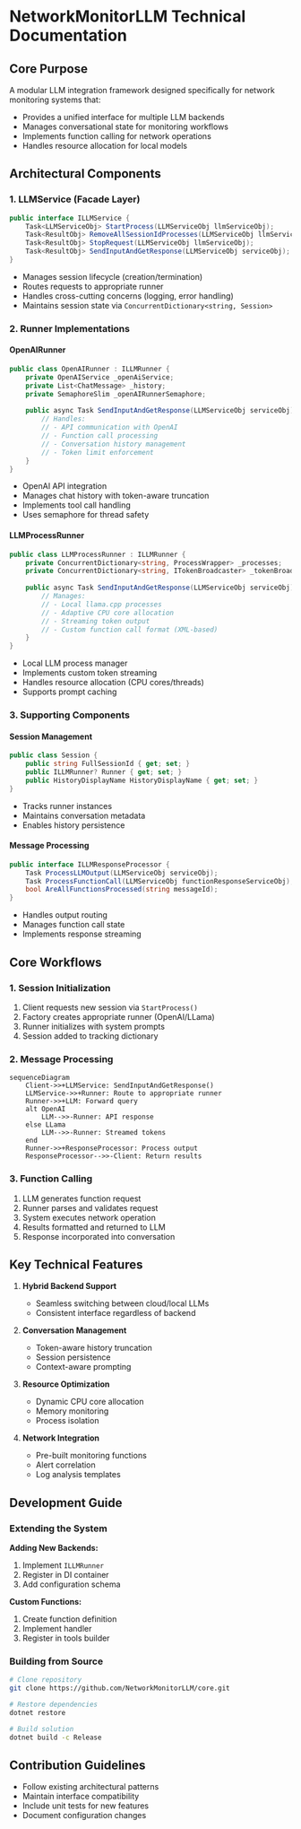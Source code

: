 # NetworkMonitorLLM Technical Documentation

## Core Purpose
A modular LLM integration framework designed specifically for network monitoring systems that:
- Provides a unified interface for multiple LLM backends
- Manages conversational state for monitoring workflows
- Implements function calling for network operations
- Handles resource allocation for local models

## Architectural Components

### 1. LLMService (Facade Layer)
```csharp
public interface ILLMService {
    Task<LLMServiceObj> StartProcess(LLMServiceObj llmServiceObj);
    Task<ResultObj> RemoveAllSessionIdProcesses(LLMServiceObj llmServiceObj);
    Task<ResultObj> StopRequest(LLMServiceObj llmServiceObj);
    Task<ResultObj> SendInputAndGetResponse(LLMServiceObj serviceObj);
}
````

* Manages session lifecycle (creation/termination)
* Routes requests to appropriate runner
* Handles cross-cutting concerns (logging, error handling)
* Maintains session state via `ConcurrentDictionary<string, Session>`

### 2. Runner Implementations

#### OpenAIRunner

```csharp
public class OpenAIRunner : ILLMRunner {
    private OpenAIService _openAiService;
    private List<ChatMessage> _history;
    private SemaphoreSlim _openAIRunnerSemaphore;
    
    public async Task SendInputAndGetResponse(LLMServiceObj serviceObj) {
        // Handles:
        // - API communication with OpenAI
        // - Function call processing
        // - Conversation history management
        // - Token limit enforcement
    }
}
```

* OpenAI API integration
* Manages chat history with token-aware truncation
* Implements tool call handling
* Uses semaphore for thread safety

#### LLMProcessRunner

```csharp
public class LLMProcessRunner : ILLMRunner {
    private ConcurrentDictionary<string, ProcessWrapper> _processes;
    private ConcurrentDictionary<string, ITokenBroadcaster> _tokenBroadcasters;
    
    public async Task SendInputAndGetResponse(LLMServiceObj serviceObj) {
        // Manages:
        // - Local llama.cpp processes
        // - Adaptive CPU core allocation
        // - Streaming token output
        // - Custom function call format (XML-based)
    }
}
```

* Local LLM process manager
* Implements custom token streaming
* Handles resource allocation (CPU cores/threads)
* Supports prompt caching

### 3. Supporting Components

#### Session Management

```csharp
public class Session {
    public string FullSessionId { get; set; }
    public ILLMRunner? Runner { get; set; }
    public HistoryDisplayName HistoryDisplayName { get; set; }
}
```

* Tracks runner instances
* Maintains conversation metadata
* Enables history persistence

#### Message Processing

```csharp
public interface ILLMResponseProcessor {
    Task ProcessLLMOutput(LLMServiceObj serviceObj);
    Task ProcessFunctionCall(LLMServiceObj functionResponseServiceObj);
    bool AreAllFunctionsProcessed(string messageId);
}
```

* Handles output routing
* Manages function call state
* Implements response streaming

## Core Workflows

### 1. Session Initialization

1. Client requests new session via `StartProcess()`
2. Factory creates appropriate runner (OpenAI/LLama)
3. Runner initializes with system prompts
4. Session added to tracking dictionary

### 2. Message Processing

```mermaid
sequenceDiagram
    Client->>+LLMService: SendInputAndGetResponse()
    LLMService->>+Runner: Route to appropriate runner
    Runner->>+LLM: Forward query
    alt OpenAI
        LLM-->>-Runner: API response
    else LLama
        LLM-->>-Runner: Streamed tokens
    end
    Runner->>+ResponseProcessor: Process output
    ResponseProcessor-->>-Client: Return results
```

### 3. Function Calling

1. LLM generates function request
2. Runner parses and validates request
3. System executes network operation
4. Results formatted and returned to LLM
5. Response incorporated into conversation

## Key Technical Features

1. **Hybrid Backend Support**

   * Seamless switching between cloud/local LLMs
   * Consistent interface regardless of backend

2. **Conversation Management**

   * Token-aware history truncation
   * Session persistence
   * Context-aware prompting

3. **Resource Optimization**

   * Dynamic CPU core allocation
   * Memory monitoring
   * Process isolation

4. **Network Integration**

   * Pre-built monitoring functions
   * Alert correlation
   * Log analysis templates

## Development Guide

### Extending the System

**Adding New Backends:**

1. Implement `ILLMRunner`
2. Register in DI container
3. Add configuration schema

**Custom Functions:**

1. Create function definition
2. Implement handler
3. Register in tools builder

### Building from Source

```bash
# Clone repository
git clone https://github.com/NetworkMonitorLLM/core.git

# Restore dependencies
dotnet restore

# Build solution
dotnet build -c Release
```

## Contribution Guidelines

* Follow existing architectural patterns
* Maintain interface compatibility
* Include unit tests for new features
* Document configuration changes



